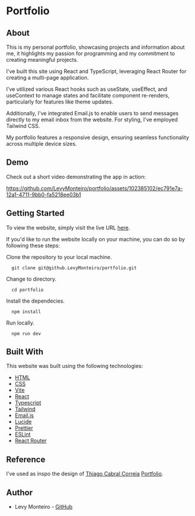 # Portfolio

## About

This is my personal portfolio, showcasing projects and information about me, it highlights my passion for programming and my commitment to creating meaningful projects.

I've built this site using React and TypeScript, leveraging React Router for creating a multi-page application. 

I've utilized various React hooks such as useState, useEffect, and useContext to manage states and facilitate component re-renders, particularly for features like theme updates. 

Additionally, I've integrated Email.js to enable users to send messages directly to my email inbox from the website. For styling, I've employed Tailwind CSS. 

My portfolio features a responsive design, ensuring seamless functionality across multiple device sizes. 

## Demo

Check out a short video demonstrating the app in action:

https://github.com/LevyMonteiro/portfolio/assets/102385102/ec791e7a-12a1-4711-9bb0-fa5218ee03b1

## Getting Started

To view the website, simply visit the live URL <a href="https://portoflio-levymonteiro.vercel.app/" target="_blank">here</a>.

If you'd like to run the website locally on your machine, you can do so by following these steps:

Clone the repository to your local machine.

```
  git clone git@github.LevyMonteiro/portfolio.git
```

Change to directory.

```
  cd portfolio
```

Install the dependecies.

```
  npm install
```

Run locally.

```
  npm run dev
```

## Built With

This website was built using the following technologies:

<ul>
<li><a href="https://developer.mozilla.org/pt-BR/docs/Web/HTML" target="_blank">HTML</a></li>
<li><a href="https://developer.mozilla.org/pt-BR/docs/Web/CSS" target="_blank">CSS</a></li>
<li><a href="https://vitejs.dev/" target="_blank">Vite</a></li>
<li><a href="https://react.dev/" target="_blank">React</a></li>
<li><a href="https://typescriptlang.org/" target="_blank">Typescript</a></li>
<li><a href="https://tailwindcss.com/" target="_blank">Tailwind</a></li>
<li><a href="https://emailjs.com/" target="_blank">Email.js</a></li>
<li><a href="https://lucide.dev/" target="_blank">Lucide</a></li>
<li><a href="https://prettier.io/" target="_blank">Prettier</a></li>
<li><a href="https://eslint.org/" target="_blank">ESLint</a></li>
<li><a href="https://reactrouter.com/en/main" target="_blank">React Router</a></li>
</ul>

## Reference

I've used as inspo the design of <a href="https://github.com/thiagocabralcorreia" target="_blank">Thiago Cabral Correia</a> <a href="https://thiagocabralcorreia.vercel.app/" target="_blank">Portfolio</a>.

## Author

<ul>
<li>Levy Monteiro - <a href="https://github.com/LevyMonteiro" target="_blank">GitHub</a></li>
</ul>
